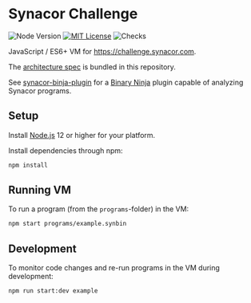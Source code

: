 # Synacor Challenge

![Node Version](https://badgen.net/badge/node/12+/green)
[![MIT License](https://badgen.net/github/license/timkurvers/synacor-challenge)](LICENSE.md)
![Checks](https://badgen.net/github/checks/timkurvers/synacor-challenge)

JavaScript / ES6+ VM for https://challenge.synacor.com.

The [architecture spec] is bundled in this repository.

See [synacor-binja-plugin] for a [Binary Ninja] plugin capable of analyzing Synacor programs.

## Setup

Install [Node.js] 12 or higher for your platform.

Install dependencies through npm:

```bash
npm install
```

## Running VM

To run a program (from the `programs`-folder) in the VM:

```bash
npm start programs/example.synbin
```

## Development

To monitor code changes and re-run programs in the VM during development:

```bash
npm run start:dev example
```

[Binary Ninja]: https://binary.ninja/
[Node.js]: https://nodejs.org/en/
[architecture spec]: https://github.com/timkurvers/synacor-challenge/blob/master/ARCH-SPEC.txt
[synacor-binja-plugin]: https://github.com/timkurvers/synacor-binja-plugin/

